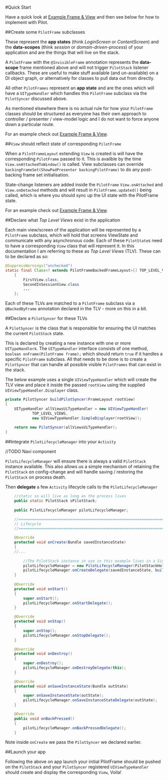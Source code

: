 #Quick Start

Have a quick look at [Example Frame & View](https://github.com/doridori/Pilot/blob/master/docs%2Fexample_frame_and_view.md) and then see below for how to implement with Pilot.
    
##Create some `PilotFrame` subclasses

These represent the **app states** (think _LoginScreen_ or _ContentScreen_) and the **data-scopes** (think _session_ or _domain-driven-process_)  of your application and are the things that will live on the stack.

A `PilotFrame` with the `@InvisibleFrame` annotation represents the **data-scope** frame mentioned above and will not trigger `PilotStack` listener callbacks. These are useful to make stuff available (and un-available) on a DI object graph, or alternatively for classes to pull data out from directly.

All other `PilotFrames` represent an **app state** and are the ones which will have a `UITypeHandler` which handles this `PilotFrame` subclass via the `PilotSyncer` discussed above.

As mentioned elsewhere there is no actual rule for how your `PilotFrame` classes should be structured as everyone has their own approach to controller / presenter / view-model logic and I do not want to force anyone down a particular route. 

For an example check out [Example Frame & View](https://github.com/doridori/Pilot/blob/master/docs%2Fexample_frame_and_view.md).

##`View` should reflect state of corresponding `PilotFrame`

When a `PilotFrameLayout` extending `View` is created is will have the corresponding `PilotFrame` passed to it. This is availble by the time `View.onAttachedToWindow()` is called. View subclasses can override `backingFrameSet(ShowPadPresenter backingPilotFrame)` to do any post-backing frame set initialisation.

State-change listeners are added inside the `PilotFrame` `View.onAttached` and `View.onDetached` methods and will result in `PilotFrame.updated()` being called, which is where you should sync up the UI state with the PilotFrame state.

For an example check out [Example Frame & View](https://github.com/doridori/Pilot/blob/master/docs%2Fexample_frame_and_view.md).

##Declare what _Top Level Views_ exist in the application

Each main view/screen of the application will be represented by a `PilotFrame` subclass, which will hold that screens ViewState and communicate with any asynchronous code. Each of these `PilotState`s need to have a corresponding `View` class that will represent it. In this documentation I am referring to these as _Top Level Views_ (TLV). These can to be declared as so: 

```java
@SuppressWarnings("unchecked")
static final Class<? extends PilotFrameBackedFrameLayout>[] TOP_LEVEL_VIEWS = new Class[]
    {
        FirstView.class,
        SecondInSessionView.class
        ...
    };
```

Each of these TLVs are matched to a `PilotFrame` subclass via a `@BackedByFrame` annotation declared in the TLV - more on this in a bit.

##Declare a `PilotSyncer` for these TLVs
 
A `PilotSyncer` is the class that is responsible for ensuring the UI matches the current `PilotStack` state. 

This is declared by creating a new instance with one or more `UITypeHandler`s. The `UITypeHandler` interface consists of one method, `boolean onFrame(PilotFrame frame);` which should return `true` if it handles a specific `PilotFrame` subclass. All that needs to be done is to create a `PilotSyncer` that can handle all possible visible `PilotFrames` that can exist in the stack.

The below example uses a single `UIViewTypeHandler` which will create the TLV view and place it inside the passed `rootView` using the supplied `UIViewTypeHandler.Displayer` class. 

```java
private PilotSyncer buildPilotSyncer(FrameLayout rootView)
{        
    UITypeHandler allViewsUiTypeHandler = new UIViewTypeHandler(
            TOP_LEVEL_VIEWS, 
            new UIViewTypeHandler.SimpleDisplayer(rootView));
        
    return new PilotSyncer(allViewsUiTypeHandler);
}
```

##Integrate `PilotLifecycleManager` into your `Activity`

//TODO Navi component

`PilotLifecycleManager` will ensure there is always a valid `PilotStack` instance available.  This also allows us a simple mechanism of retaining the `PilotStack` on config-change and will handle saving / restoring the `PilotStack` on process death.

Then **delegate** a few `Activity` lifecycle calls to the `PilotLifecycleManager`

```java
    //static so will live as long as the process lives
    public static PilotStack sPilotStack;
    
    public PilotLifecycleManager pilotLifecycleManager;

    //==================================================================//
    // Lifecycle
    //==================================================================//

    @Override
    protected void onCreate(Bundle savedInstanceState)
    {
	//...
	
        //The PilotStack instance in use in this example lives in a Singleton. The manager will ensure this Activity won't leak.
        pilotLifecycleManager = new PilotLifecycleManager(PilotStackHolder.getInstance(), EnterCardPresenter.class);
        pilotLifecycleManager.onCreateDelegate(savedInstanceState, buildPilotSyncer(rootView), this);
    }
    
    @Override
    protected void onStart()
    {
        super.onStart();
        pilotLifecycleManager.onStartDelegate();
    }

    @Override
    protected void onStop()
    {
        super.onStop();
        pilotLifecycleManager.onStopDelegate();
    }

    @Override
    protected void onDestroy()
    {
        super.onDestroy();
        pilotLifecycleManager.onDestroyDelegate(this);
    }

    @Override
    protected void onSaveInstanceState(Bundle outState)
    {
        super.onSaveInstanceState(outState);
        pilotLifecycleManager.onSaveInstanceStateDelegate(outState);
    }

    @Override
    public void onBackPressed()
    {
        pilotLifecycleManager.onBackPressedDelegate();
    }
```

Note inside `onCreate` we pass the `PilotSyncer` we declared earlier.

##Launch your app

Following the above on app launch your initial PilotFrame should be pushed on the `PilotStack` and your `PilotSyncer` registered `UIViewTypeHandler` should create and display the corresponding `View`, Voila!
